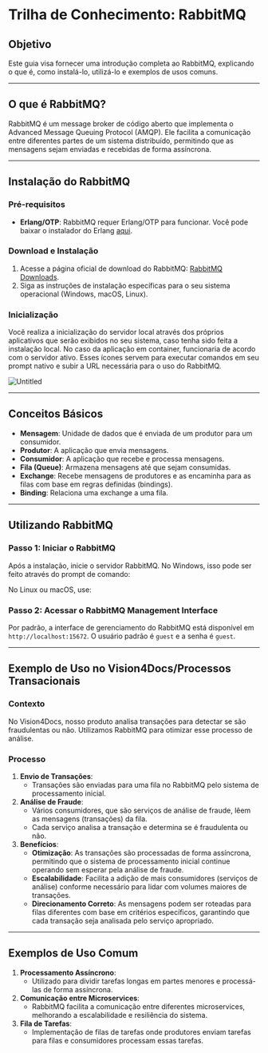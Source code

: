 # Trilha de Conhecimento: RabbitMQ

## Objetivo

Este guia visa fornecer uma introdução completa ao RabbitMQ, explicando o que é, como instalá-lo, utilizá-lo e exemplos de usos comuns.

---

## O que é RabbitMQ?

RabbitMQ é um message broker de código aberto que implementa o Advanced Message Queuing Protocol (AMQP). Ele facilita a comunicação entre diferentes partes de um sistema distribuído, permitindo que as mensagens sejam enviadas e recebidas de forma assíncrona.

---

## Instalação do RabbitMQ

### Pré-requisitos

- **Erlang/OTP**: RabbitMQ requer Erlang/OTP para funcionar. Você pode baixar o instalador do Erlang [aqui](https://www.erlang.org/downloads).

### Download e Instalação

1. Acesse a página oficial de download do RabbitMQ: [RabbitMQ Downloads](https://www.rabbitmq.com/download.html).
2. Siga as instruções de instalação específicas para o seu sistema operacional (Windows, macOS, Linux).

### Inicialização

Você realiza a inicialização do servidor local através dos próprios aplicativos que serão exibidos no seu sistema, caso tenha sido feita a instalação local. No caso da aplicação em container, funcionaria de acordo com o servidor ativo. Esses ícones servem para executar comandos em seu prompt nativo e subir a URL necessária para o uso do RabbitMQ.

![Untitled](https://prod-files-secure.s3.us-west-2.amazonaws.com/65f34d99-828f-4c90-b13e-56fd4374a1c3/7fa6f9b6-1fc2-4bdc-a92d-3da43f30ea1d/Untitled.png)

---

## Conceitos Básicos

- **Mensagem**: Unidade de dados que é enviada de um produtor para um consumidor.
- **Produtor**: A aplicação que envia mensagens.
- **Consumidor**: A aplicação que recebe e processa mensagens.
- **Fila (Queue)**: Armazena mensagens até que sejam consumidas.
- **Exchange**: Recebe mensagens de produtores e as encaminha para as filas com base em regras definidas (bindings).
- **Binding**: Relaciona uma exchange a uma fila.

---

## Utilizando RabbitMQ

### Passo 1: Iniciar o RabbitMQ

Após a instalação, inicie o servidor RabbitMQ. No Windows, isso pode ser feito através do prompt de comando:

No Linux ou macOS, use:

### Passo 2: Acessar o RabbitMQ Management Interface

Por padrão, a interface de gerenciamento do RabbitMQ está disponível em `http://localhost:15672`. O usuário padrão é `guest` e a senha é `guest`.

---

## Exemplo de Uso no Vision4Docs/Processos Transacionais

### Contexto

No Vision4Docs, nosso produto analisa transações para detectar se são fraudulentas ou não. Utilizamos RabbitMQ para otimizar esse processo de análise.

### Processo

1. **Envio de Transações**:
    - Transações são enviadas para uma fila no RabbitMQ pelo sistema de processamento inicial.
2. **Análise de Fraude**:
    - Vários consumidores, que são serviços de análise de fraude, lêem as mensagens (transações) da fila.
    - Cada serviço analisa a transação e determina se é fraudulenta ou não.
3. **Benefícios**:
    - **Otimização**: As transações são processadas de forma assíncrona, permitindo que o sistema de processamento inicial continue operando sem esperar pela análise de fraude.
    - **Escalabilidade**: Facilita a adição de mais consumidores (serviços de análise) conforme necessário para lidar com volumes maiores de transações.
    - **Direcionamento Correto**: As mensagens podem ser roteadas para filas diferentes com base em critérios específicos, garantindo que cada transação seja analisada pelo serviço apropriado.

---

## Exemplos de Uso Comum

1. **Processamento Assíncrono**:
    - Utilizado para dividir tarefas longas em partes menores e processá-las de forma assíncrona.
2. **Comunicação entre Microservices**:
    - RabbitMQ facilita a comunicação entre diferentes microservices, melhorando a escalabilidade e resiliência do sistema.
3. **Fila de Tarefas**:
    - Implementação de filas de tarefas onde produtores enviam tarefas para filas e consumidores processam essas tarefas.

